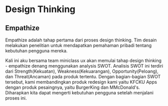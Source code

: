 # Design Thinking

## Empathize
Empathize adalah tahap pertama dari proses design thinking. Tim desain melakukan penelitian untuk mendapatkan pemahaman pribadi tentang kebutuhan pengguna mereka. 

Kali ini aku bersama team miniclass ux akan memulai tahap design thinking - empathize denang menggunakan analysis SWOT. Analisis SWOT ini terdiri dari Strength(Kekuatan), Weakness(Kekuarangan), Opportunity(Peloang), dan Threat(Ancaman) pada produk tertentu. Dengan bagian-bagian SWOT tersebut, kami membandingkan produk redesign kami yaitu KFCKU Apps dengan produk pesaingnya, yaitu BurgerKing dan MMcDonald's. Diharapkan kita dapat mengerti kebutuhan pengguna setelah menjalani proses ini.
